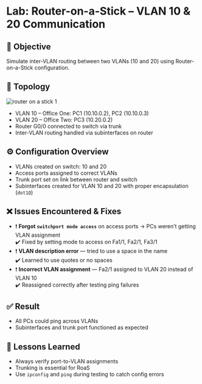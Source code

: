 # Lab: Router-on-a-Stick – VLAN 10 & 20 Communication

## 🎯 Objective
Simulate inter-VLAN routing between two VLANs (10 and 20) using Router-on-a-Stick configuration.

## 🧰 Topology
![router on a stick 1](https://github.com/user-attachments/assets/e63bbcaf-5d07-4f43-86dd-68b24e8ad9f4)


- VLAN 10 – Office One: PC1 (10.10.0.2), PC2 (10.10.0.3)
- VLAN 20 – Office Two: PC3 (10.20.0.2)
- Router G0/0 connected to switch via trunk
- Inter-VLAN routing handled via subinterfaces on router

## ⚙️ Configuration Overview
- VLANs created on switch: 10 and 20
- Access ports assigned to correct VLANs
- Trunk port set on link between router and switch
- Subinterfaces created for VLAN 10 and 20 with proper encapsulation (`dot1Q`)

## ❌ Issues Encountered & Fixes
- ❗ **Forgot `switchport mode access`** on access ports → PCs weren’t getting VLAN assignment  
  ✔️ Fixed by setting mode to access on Fa1/1, Fa2/1, Fa3/1
- ❗ **VLAN description error** — tried to use a space in the name  
  ✔️ Learned to use quotes or no spaces
- ❗ **Incorrect VLAN assignment** — Fa2/1 assigned to VLAN 20 instead of VLAN 10  
  ✔️ Reassigned correctly after testing ping failures

## ✅ Result
- All PCs could ping across VLANs
- Subinterfaces and trunk port functioned as expected

## 🧠 Lessons Learned
- Always verify port-to-VLAN assignments
- Trunking is essential for RoaS
- Use `ipconfig` and `ping` during testing to catch config errors
